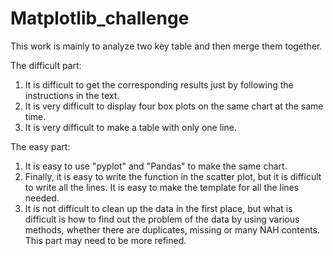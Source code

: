 # Matplotlib_challenge

This work is mainly to analyze two key table and then merge them together.

The difficult part:
1. It is difficult to get the corresponding results just by following the instructions in the text.
2. It is very difficult to display four box plots on the same chart at the same time.
3. It is very difficult to make a table with only one line.

The easy part:

1. It is easy to use "pyplot" and "Pandas" to make the same chart.
2. Finally, it is easy to write the function in the scatter plot, but it is difficult to write all the lines. It is easy to make the template for all the lines needed.
3. It is not difficult to clean up the data in the first place, but what is difficult is how to find out the problem of the data by using various methods, whether there are duplicates, missing or many NAH contents. This part may need to be more refined.